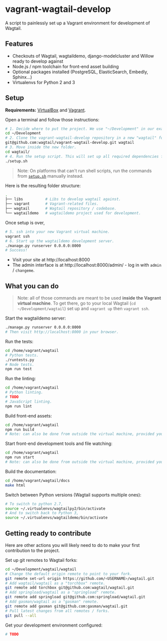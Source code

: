 vagrant-wagtail-develop
=======================

A script to painlessly set up a Vagrant environment for development of Wagtail.

Features
--------
* Checkouts of Wagtail, wagtaildemo, django-modelcluster and Willow ready to develop against
* Node.js / npm toolchain for front-end asset building
* Optional packages installed (PostgreSQL, ElasticSearch, Embedly, Sphinx...)
* Virtualenvs for Python 2 and 3

Setup
-----

**Requirements:** [VirtualBox](https://www.virtualbox.org/) and [Vagrant](https://www.vagrantup.com/).

Open a terminal and follow those instructions:

```sh
# 1. Decide where to put the project. We use "~/Development" in our examples.
cd ~/Development
# 2. Clone the vagrant-wagtail-develop repository in a new "wagtail" folder.
git@github.com:wagtail/vagrant-wagtail-develop.git wagtail
# 3. Move inside the new folder.
cd wagtail/
# 4. Run the setup script. This will set up all required dependencies for you.
./setup.sh
```

> Note: On platforms that can't run shell scripts, run the commands from [`setup.sh`](setup.sh) manually instead.

Here is the resulting folder structure:

```sh
.
├── libs          # Libs to develop wagtail against.
├── vagrant       # Vagrant-related files.
├── wagtail       # Wagtail repository / codebase.
└── wagtaildemo   # wagtaildemo project used for development.
```

Once setup is over,

```sh
# 5. ssh into your new Vagrant virtual machine.
vagrant ssh
# 6. Start up the wagtaildemo development server.
./manage.py runserver 0.0.0.0:8000
# Success!
```

- Visit your site at http://localhost:8000
- The admin interface is at http://localhost:8000/admin/ - log in with `admin` / `changeme`.

What you can do
---------------

> Note: all of those commands are meant to be used **inside the Vagrant virtual machine**. To get there, go to your local Wagtail (`cd ~/Development/wagtail`) set up and `vagrant up` then `vagrant ssh`.

Start the wagtaildemo server:

```sh
./manage.py runserver 0.0.0.0:8000
# Then visit http://localhost:8000 in your browser.
```

Run the tests:

```sh
cd /home/vagrant/wagtail
# Python tests.
./runtests.py
# Node tests.
npm run test
```

Run the linting:

```sh
cd /home/vagrant/wagtail
# Python linting.
# TODO
# JavaScript linting.
npm run lint
```

Build front-end assets:

```sh
cd /home/vagrant/wagtail
npm run build
# Note: can also be done from outside the virtual machine, provided you have the right version of node installed.
```

Start front-end development tools and file watching:

```sh
cd /home/vagrant/wagtail
npm run start
# Note: can also be done from outside the virtual machine, provided you have the right version of node installed.
```

Build the documentation:

```sh
cd /home/vagrant/wagtail/docs
make html
```

Switch between Python versions (Wagtail supports multiple ones):

```sh
# To switch to python 2.7,
source ~/.virtualenvs/wagtailpy2/bin/activate
# And to switch back to Python 3,
source ~/.virtualenvs/wagtaildemo/bin/activate
```

Getting ready to contribute
---------------------------

Here are other actions you will likely need to do to make your first contribution to the project.

Set up git remotes to Wagtail forks:

```sh
cd ~/Development/wagtail/wagtail
# Change the default origin remote to point to your fork.
git remote set-url origin https://github.com/<USERNAME>/wagtail.git
# Add wagtail/wagtail as a "torchbox" remote.
git remote add torchbox git@github.com:wagtail/wagtail.git
# Add springload/wagtail as a "springload" remote.
git remote add springload git@github.com:springload/wagtail.git
# Add gasman/wagtail as a "gasman" remote.
git remote add gasman git@github.com:gasman/wagtail.git
# Pull latest changes from all remotes / forks.
git pull --all
```

Get your development environment configured:

```sh
# TODO
```
